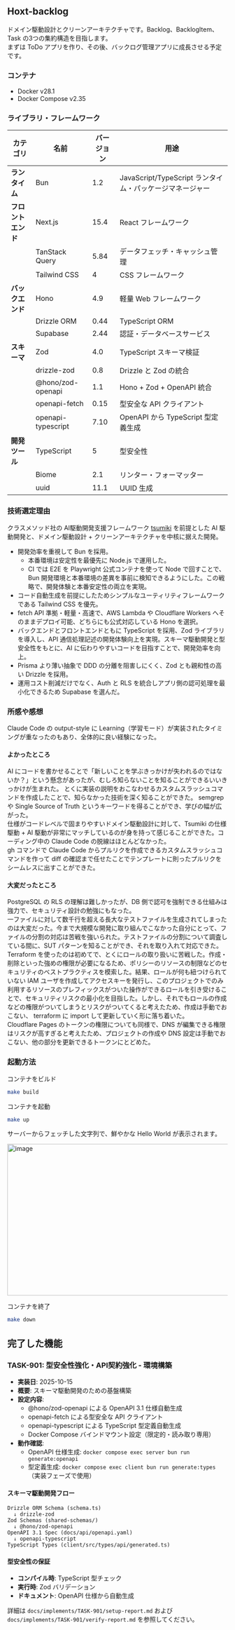 ## Hoxt-backlog

ドメイン駆動設計とクリーンアーキテクチャです。Backlog、BacklogItem、Task の3つの集約構造を目指します。  
まずは ToDo アプリを作り、その後、バックログ管理アプリに成長させる予定です。

### コンテナ
- Docker v28.1
- Docker Compose v2.35

### ライブラリ・フレームワーク

| カテゴリ | 名前 | バージョン | 用途 |
|---------|------|-----------|------|
| **ランタイム** | Bun | 1.2 | JavaScript/TypeScript ランタイム・パッケージマネージャー |
| **フロントエンド** | Next.js | 15.4 | React フレームワーク |
| | TanStack Query | 5.84 | データフェッチ・キャッシュ管理 |
| | Tailwind CSS | 4 | CSS フレームワーク |
| **バックエンド** | Hono | 4.9 | 軽量 Web フレームワーク |
| | Drizzle ORM | 0.44 | TypeScript ORM |
| | Supabase | 2.44 | 認証・データベースサービス |
| **スキーマ** | Zod | 4.0 | TypeScript スキーマ検証 |
| | drizzle-zod | 0.8 | Drizzle と Zod の統合 |
| | @hono/zod-openapi | 1.1 | Hono + Zod + OpenAPI 統合 |
| | openapi-fetch | 0.15 | 型安全な API クライアント |
| | openapi-typescript | 7.10 | OpenAPI から TypeScript 型定義生成 |
| **開発ツール** | TypeScript | 5 | 型安全性 |
| | Biome | 2.1 | リンター・フォーマッター |
| | uuid | 11.1 | UUID 生成 |

### 技術選定理由

クラスメソッド社の AI駆動開発支援フレームワーク [tsumiki](https://github.com/classmethod/tsumiki) を前提とした AI 駆動開発と、ドメイン駆動設計 + クリーンアーキテクチャを中核に据えた開発。

- 開発効率を重視して Bun を採用。
  - 本番環境は安定性を最優先に Node.js で運用した。
  - CI では E2E を Playwright 公式コンテナを使って Node で回すことで、Bun 開発環境と本番環境の差異を事前に検知できるようにした。この戦略で、開発体験と本番安定性の両立を実現。
- コード自動生成を前提にしたためシンプルなユーティリティフレームワークである Tailwind CSS を優先。
- fetch API 準拠・軽量・高速で、AWS Lambda や Cloudflare Workers へそのままデプロイ可能、どちらにも公式対応している Hono を選択。
- バックエンドとフロントエンドともに TypeScript を採用、Zod ライブラリを導入し、API 通信処理記述の開発体験向上を実現。スキーマ駆動開発と型安全性をもとに、AI に伝わりやすいコードを目指すことで、開発効率を向上。
- Prisma より薄い抽象で DDD の分離を阻害しにくく、Zod とも親和性の高い Drizzle を採用。
- 運用コスト削減だけでなく、Auth と RLS を統合しアプリ側の認可処理を最小化できるため Supabase を選んだ。

### 所感や感想

Claude Code の output-style に Learning（学習モード）が実装されたタイミングが重なったのもあり、全体的に良い経験になった。  

#### よかったところ

AI にコードを書かせることで「新しいことを学ぶきっかけが失われるのではないか？」という懸念があったが、むしろ知らないことを知ることができるいいきっかけが生まれた。 とくに実装の説明をおこなわせるカスタムスラッシュコマンドを作成したことで、知らなかった技術を深く知ることができた。 semgrep や Single Source of Truth というキーワードを得ることができ、学びの幅が広がった。  
仕様がコードレベルで固まりやすいドメイン駆動設計に対して、Tsumiki の仕様駆動 + AI 駆動が非常にマッチしているのが身を持って感じることができた。コーディング中の Claude Code の脱線はほとんどなかった。  
gh コマンドで Claude Code からプルリクを作成できるカスタムスラッシュコマンドを作って diff の確認まで任せたことでテンプレートに則ったプルリクをシームレスに出すことができた。  

#### 大変だったところ

PostgreSQL の RLS の理解は難しかったが、DB 側で認可を強制できる仕組みは強力で、セキュリティ設計の勉強にもなった。  
一ファイルに対して数千行を超える長大なテストファイルを生成されてしまったのは大変だった。今まで大規模な開発に取り組んでこなかった自分にとって、ファイルの分割の対応は苦戦を強いられた。テストファイルの分割について調査している間に、SUT パターンを知ることができ、それを取り入れて対応できた。   
Terraform を使ったのは初めてで、とくにロールの取り扱いに苦戦した。作成・削除といった強めの権限が必要になるため、ポリシーのリソースの制限などのセキュリティのベストプラクティスを模索した。結果、ロールが何も紐つけられていない IAM ユーザを作成してアクセスキーを発行し、このプロジェクトでのみ利用するリソースのプレフィックスがついた操作ができるロールを引き受けることで、セキュリティリスクの最小化を目指した。しかし、それでもロールの作成などの権限がついてしまうとリスクがついてくると考えたため、作成は手動でおこない、 terraform に import して更新していく形に落ち着いた。  
Cloudflare Pages のトークンの権限についても同様で、DNS が編集できる権限はリスクが高すぎると考えたため、プロジェクトの作成や DNS 設定は手動でおこない、他の部分を更新できるトークンにとどめた。  

### 起動方法

コンテナをビルド
```sh
make build
```

コンテナを起動
```sh
make up
```

サーバーからフェッチした文字列で、鮮やかな Hello World が表示されます。

<img width="1143" height="346" alt="image" src="https://github.com/user-attachments/assets/65dd41c0-4ca7-4558-ae87-197347bda2c8" />

コンテナを終了
```sh
make down
```

## 完了した機能

### TASK-901: 型安全性強化・API契約強化 - 環境構築

- **実装日**: 2025-10-15
- **概要**: スキーマ駆動開発のための基盤構築
- **設定内容**:
  - @hono/zod-openapi による OpenAPI 3.1 仕様自動生成
  - openapi-fetch による型安全な API クライアント
  - openapi-typescript による TypeScript 型定義自動生成
  - Docker Compose バインドマウント設定（限定的・読み取り専用）
- **動作確認**:
  - OpenAPI 仕様生成: `docker compose exec server bun run generate:openapi`
  - 型定義生成: `docker compose exec client bun run generate:types`（実装フェーズで使用）

#### スキーマ駆動開発フロー

```
Drizzle ORM Schema (schema.ts)
  ↓ drizzle-zod
Zod Schemas (shared-schemas/)
  ↓ @hono/zod-openapi
OpenAPI 3.1 Spec (docs/api/openapi.yaml)
  ↓ openapi-typescript
TypeScript Types (client/src/types/api/generated.ts)
```

#### 型安全性の保証

- **コンパイル時**: TypeScript 型チェック
- **実行時**: Zod バリデーション
- **ドキュメント**: OpenAPI 仕様から自動生成

詳細は `docs/implements/TASK-901/setup-report.md` および `docs/implements/TASK-901/verify-report.md` を参照してください。
